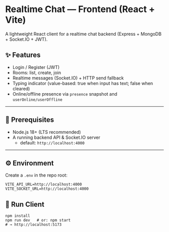 # Realtime Chat — Frontend (React + Vite)

A lightweight React client for a realtime chat backend (Express + MongoDB + Socket.IO + JWT).

## ✨ Features
- Login / Register (JWT)
- Rooms: list, create, join
- Realtime messages (Socket.IO) + HTTP send fallback
- Typing indicator (value-based: true when input has text; false when cleared)
- Online/offline presence via `presence` snapshot and `userOnline/userOffline`

---

## 🧰 Prerequisites
- Node.js 18+ (LTS recommended)
- A running backend API & Socket.IO server
  - default: `http://localhost:4000`

---

## ⚙️ Environment
Create a `.env` in the repo root:

```env
VITE_API_URL=http://localhost:4000
VITE_SOCKET_URL=http://localhost:4000
```

## 🚀 Run Client
```
npm install
npm run dev   # or: npm start
# → http://localhost:5173
```
